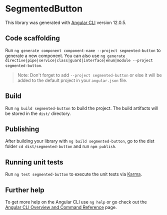 # SegmentedButton

This library was generated with [Angular CLI](https://github.com/angular/angular-cli) version 12.0.5.

## Code scaffolding

Run `ng generate component component-name --project segmented-button` to generate a new component. You can also use `ng generate directive|pipe|service|class|guard|interface|enum|module --project segmented-button`.

> Note: Don't forget to add `--project segmented-button` or else it will be added to the default project in your `angular.json` file.

## Build

Run `ng build segmented-button` to build the project. The build artifacts will be stored in the `dist/` directory.

## Publishing

After building your library with `ng build segmented-button`, go to the dist folder `cd dist/segmented-button` and run `npm publish`.

## Running unit tests

Run `ng test segmented-button` to execute the unit tests via [Karma](https://karma-runner.github.io).

## Further help

To get more help on the Angular CLI use `ng help` or go check out the [Angular CLI Overview and Command Reference](https://angular.io/cli) page.
